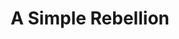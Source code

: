 ---
"\uFEFFauthor_sort": Ryan, Christopher
authors: Christopher Ryan
comments: ''
cover: "/Users/Raman/Calibre Library/Christopher Ryan/A Simple Rebellion (108)/cover.jpg"
formats: mobi
id: '108'
identifiers: ''
isbn: ''
languages: ''
library_name: Calibre Library
pubdate: '0101-01-01T09:00:00+09:00'
publisher: ''
rating: ''
series: ''
series_index: '1.0'
size: '331080'
tags: ''
timestamp: '0101-01-01T09:00:00+09:00'
title: A Simple Rebellion
title_sort: Simple Rebellion, A
uuid: 7a78d841-7f25-4f3a-8215-c069fb28a2d9
"#format": MOBI
layout: book
link: false
---